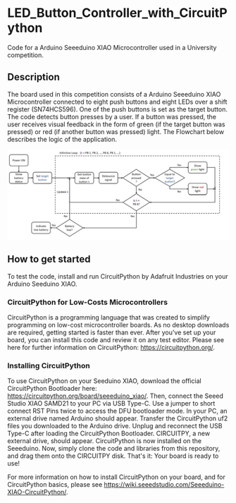 # LED_Button_Controller_with_CircuitPython

Code for a Arduino Seeeduino XIAO Microcontroller used in a University competition. 

## Description 
The board used in this competition consists of a Arduino Seeeduino XIAO Microcontroller connected to eight push buttons and eight LEDs over a shift register (SN74HCS596). One of the push buttons is set as the target button. The code detects button presses by a user. If a button was pressed, the user receives visual feedback in the form of green (if the target button was pressed) or red (if another button was pressed) light. The Flowchart below describes the logic of the application.  

![Flowchart](Flowchart.jpg)

## How to get started
To test the code, install and run CircuitPython by Adafruit Industries on your Arduino Seeduino XIAO. 

### CircuitPython for Low-Costs Microcontrollers
CircuitPython is a programming language that was created to simplify programming on low-cost microcontroller boards. As no desktop downloads are required, getting started is faster than ever. After you've set up your board, you can install this code and review it on any test editor. Please see here for further information on CircuitPython: https://circuitpython.org/. 

### Installing CircuitPython
To use CircuitPython on your Seeduino XIAO, download the official CircuitPython Bootloader here: https://circuitpython.org/board/seeeduino_xiao/. 
Then, connect the Seeed Studio XIAO SAMD21 to your PC via USB Type-C. Use a jumper to short connect RST Pins twice to access the DFU bootloader mode. 
In your PC, an external drive named Arduino should appear. Transfer the CircuitPython uf2 files you downloaded to the Arduino drive. Unplug and reconnect the USB Type-C after loading the CircuitPython Bootloader. CIRCUITPY, a new external drive, should appear. CircuitPython is now installed on the Seeeduino. Now, simply clone the code and libraries from this repository, and drag them onto the CIRCUITPY disk. That's it: Your board is ready to use! 

For more information on how to install CircuitPython on your board, and for CircuitPython basics, please see https://wiki.seeedstudio.com/Seeeduino-XIAO-CircuitPython/.

